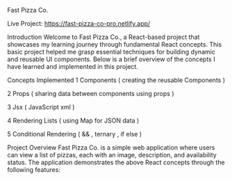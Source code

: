 Fast Pizza Co. 

Live Project: https://fast-pizza-co-pro.netlify.app/

Introduction
Welcome to Fast Pizza Co., a React-based project that showcases my learning journey through fundamental React concepts. This basic project helped me grasp essential techniques for building dynamic and reusable UI components. Below is a brief overview of the concepts I have learned and implemented in this project.

Concepts Implemented
1 Components ( creating the reusable  Components )

2 Props ( sharing data between components using props )

3 Jsx ( JavaScript xml )

4 Rendering Lists ( using Map for JSON data )

5 Conditional Rendering  ( && , ternary , if else )

Project Overview
Fast Pizza Co. is a simple web application where users can view a list of pizzas, each with an image, description, and availability status. The application demonstrates the above React concepts through the following features:
